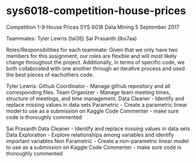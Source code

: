 # sys6018-competition-house-prices

Competition 1-9 House Prices
SYS 6018 Data Mining
5 September 2017

Teammates: 
Tyler Lewris (tal3fj)
Sai Prasanth (lbs7aa)

Roles/Responsibilities for each teammate: 
Given that we only have two members for this assignment, our roles are flexible and will most likely change throughout the project. Additionally, in terms of specific code, we both collaborated with one another through an iterative process and used the best pieces of eachothers code.

Tyler Lewris:
Github Coordinator - Manage github repository and all corresponding files.
Team Organizer - Manage team meeting times, structure of meetings, and time management.
Data Cleaner - Identify and replace missing values in data sets
Parametric - Create a parametric linear model to use as a submission on Kaggle
Code Commenter - make sure code is thoroughly commented

Sai Prasanth
Data Cleaner - Identify and replace missing values in data sets
Data Exploration - Explore relationships among variables and identify important variables
Non Parametric - Create a non-parametric linear model to use as a submission on Kaggle
Code Commenter - make sure code is thoroughly commented


